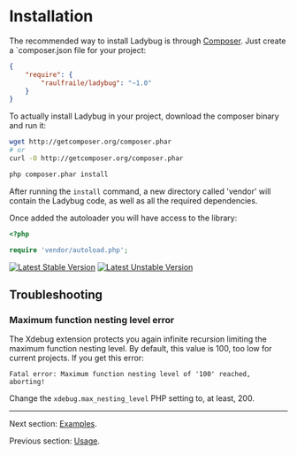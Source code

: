 # Installation

The recommended way to install Ladybug is through [Composer](http://packagist.org/about-composer). Just create a `composer.json file for your project:

``` json
{
    "require": {
        "raulfraile/ladybug": "~1.0"
    }
}
```
To actually install Ladybug in your project, download the composer binary and run it:

``` bash
wget http://getcomposer.org/composer.phar
# or
curl -O http://getcomposer.org/composer.phar

php composer.phar install
```

After running the `install` command, a new directory called 'vendor' will contain the Ladybug code, as well as all
the required dependencies.

Once added the autoloader you will have access to the library:

``` php
<?php

require 'vendor/autoload.php';
```

[![Latest Stable Version](https://poser.pugx.org/raulfraile/ladybug/v/stable.png)](https://packagist.org/packages/raulfraile/ladybug)
[![Latest Unstable Version](https://poser.pugx.org/raulfraile/ladybug/v/unstable.png)](https://packagist.org/packages/raulfraile/ladybug)

## Troubleshooting

### Maximum function nesting level error

The Xdebug extension protects you again infinite recursion limiting the maximum function nesting level. By default,
this value is 100, too low for current projects. If you get this error:

`Fatal error: Maximum function nesting level of '100' reached, aborting!`

Change the `xdebug.max_nesting_level` PHP setting to, at least, 200.

***

Next section: [Examples](https://github.com/raulfraile/ladybug/blob/master/doc/examples.md).

Previous section: [Usage](https://github.com/raulfraile/ladybug/blob/master/doc/usage.md).
